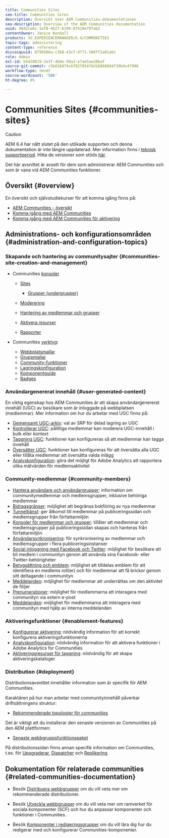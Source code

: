 ```yaml
---
title: Communities Sites
seo-title: Communities Sites
description: Översikt över AEM Communities-dokumentationen
seo-description: Overview of the AEM Communities documentation
uuid: 9842ce6c-1af8-4b27-b199-07410e797ab2
contentOwner: Janice Kendall
products: SG_EXPERIENCEMANAGER/6.4/COMMUNITIES
topic-tags: administering
content-type: reference
discoiquuid: 8799386a-c3b8-43cf-9f71-580ff2a81abc
role: Admin
exl-id: b5d20819-3a3f-4b9e-99a3-e7ae5ae28baf
source-git-commit: c5b816d74c6f02f85476d16868844f39b4c47996
workflow-type: tm+mt
source-wordcount: '506'
ht-degree: 0%

---
```


# Communities Sites {#communities-sites}

>[!CAUTION]
>
>AEM 6.4 har nått slutet på den utökade supporten och denna dokumentation är inte längre uppdaterad. Mer information finns i [teknisk supportperiod](https://helpx.adobe.com/support/programs/eol-matrix.html). Hitta de versioner som stöds [här](https://experienceleague.adobe.com/docs/).

Det här avsnittet är avsett för dem som administrerar AEM Communities och som är vana vid AEM Communities funktioner.

## Översikt {#overview}

En översikt och självstudiekurser för att komma igång finns på:

* [AEM Communities - översikt](overview.md)
* [Komma igång med AEM Communities](getting-started.md)
* [Komma igång med AEM Communities för aktivering](getting-started-enablement.md)

## Administrations- och konfigurationsområden {#administration-and-configuration-topics}

### Skapande och hantering av communitysajter {#communities-site-creation-and-management}

* Communities [konsoler](consoles.md)

   * [Sites](sites-console.md)

      * [Grupper (undergrupper)](groups.md)
   * [Moderering](moderation.md)
   * [Hantering av medlemmar och grupper](members.md)
   * [Aktivera resurser](resources.md)
   * [Rapporter](reports.md)


* Communities [*verktyg*](tools.md):

   * [Webbplatsmallar](sites.md)
   * [Gruppmallar](tools-groups.md)
   * [Community-funktioner](functions.md)
   * [Lagringskonfiguration](srp-config.md)
   * [Komponentguide](components-guide.md)
   * [Badges](badges.md)


### Användargenererat innehåll {#user-generated-content}

En viktig egenskap hos AEM Communities är att skapa användargenererat innehåll (UGC) av besökare som är inloggade på webbplatsen (medlemmar). Mer information om hur du arbetar med UGC finns på:

* [Gemensamt UGC-arkiv](working-with-srp.md): val av SRP för delad lagring av UGC
* [Kontrollerar UGC](moderate-ugc.md): pålitliga medlemmar kan moderera UGC-innehåll i bulk eller kontext
* [Taggning UGC](tag-ugc.md): funktioner kan konfigureras så att medlemmar kan tagga innehåll
* [Översätter UGC](translate-ugc.md): funktioner kan konfigureras för att översätta alla UGC eller tillåta medlemmar att översätta valda inlägg
* [Analyskonfiguration](analytics.md): göra det möjligt för Adobe Analytics att rapportera olika mätvärden för medlemsaktivitet

### Community-medlemmar {#community-members}

* [Hantera användare och användargrupper](users.md): information om communitymedlemmar och medlemsgrupper, inklusive behöriga medlemmar
* [Bidragsgränser](limits.md): möjlighet att begränsa bokföring av nya medlemmar
* [Tunneltjänst](deploy-communities.md#tunnel-service-on-author): ger åtkomst till medlemmar på publiceringssidan och medlemsgrupper från författarmiljön
* [Konsoler för medlemmar och grupper](members.md): tillåter att medlemmar och medlemsgrupper på publiceringssidan skapas och hanteras från författarmiljön
* [Användarsynkronisering](sync.md): för synkronisering av medlemmar och medlemsgrupper i flera publiceringsinstanser
* [Social inloggning med Facebook och Twitter](social-login.md): möjlighet för besökare att bli medlem i communityn genom att använda sina Facebook- eller Twitter-behörigheter
* [Betygsättning och emblem](implementing-scoring.md): möjlighet att tilldelas emblem för att identifiera en medlems roll(er) och för medlemmar att få brickor genom sitt deltagande i communityn
* [Meddelanden](notifications.md): möjlighet för medlemmar att underrättas om den aktivitet de följer
* [Prenumerationer](subscriptions.md): möjlighet för medlemmarna att interagera med communityn via extern e-post
* [Meddelanden](messaging.md): möjlighet för medlemmarna att interagera med communityn med hjälp av interna meddelanden

### Aktiveringsfunktioner {#enablement-features}

* [Konfigurerar aktivering](enablement.md): nödvändig information för att korrekt konfigurera aktiveringsfunktionerna
* [Analyskonfiguration](analytics.md): nödvändig information för att aktivera funktioner i Adobe Analytics for Communities
* [Aktiveringsresurser för taggning](tag-resources.md): nödvändig för att skapa aktiveringskataloger

### Distribution {#deployment}

Distributionsavsnittet innehåller information som är specifik för AEM Communities.

Karaktären på hur man arbetar med communityinnehåll påverkar driftsättningens struktur:

* [Rekommenderade topologier för communities](topologies.md)

Det är viktigt att du installerar den senaste versionen av Communities på den AEM plattformen:

* [Senaste webbgruppsfunktionspaket](deploy-communities.md#latestfeaturepack)

På distributionssidan finns annan specifik information om Communities, t.ex. för [Uppgraderar](upgrade.md), [Dispatcher](dispatcher.md) och [Replikering](deploy-communities.md#replication-agents-on-author).

## Dokumentation för relaterade communities {#related-communities-documentation}

* Besök [Distribuera webbgrupper](deploy-communities.md) om du vill veta mer om rekommenderade distributioner.

* Besök [Utveckla webbgrupper](communities.md) om du vill veta mer om ramverket för sociala komponenter (SCF) och hur du anpassar komponenter och funktioner i Communities.

* Besök [Komponenter i redigeringsgrupper](author-communities.md) om du vill lära dig hur du redigerar med och konfigurerar Communities-komponenter.
